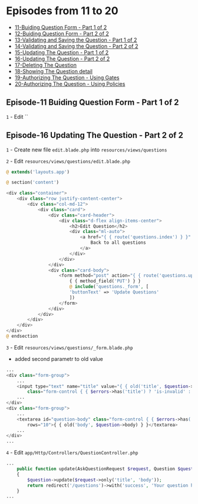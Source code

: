 # Episodes from 11 to 20

- [11-Buiding Question Form - Part 1 of 2](#section-1)
- [12-Buiding Question Form - Part 2 of 2](#section-2)
- [13-Validating and Saving the Question - Part 1 of 2](#section-3)
- [14-Validating and Saving the Question - Part 2 of 2](#section-4)
- [15-Updating The Question - Part 1 of 2](#section-5)
- [16-Updating The Question - Part 2 of 2](#section-6)
- [17-Deleting The Question](#section-7)
- [18-Showing The Question detail](#section-8)
- [19-Authorizing The Question - Using Gates](#section-9)
- [20-Authorizing The Question - Using Policies](#section-10)

<a name="section-1"></a>

## Episode-11 Buiding Question Form - Part 1 of 2

`1` - Edit ``



<a name="section-6"></a>

## Episode-16 Updating The Question - Part 2 of 2

`1` - Create new file `edit.blade.php` into `resources/views/questions`

`2` - Edit `resources/views/questions/edit.blade.php`

```php
@ extends('layouts.app')

@ section('content')

<div class="container">
    <div class="row justify-content-center">
        <div class="col-md-12">
            <div class="card">
                <div class="card-header">
                    <div class="d-flex align-items-center">
                        <h2>Edit Question</h2>
                        <div class="ml-auto">
                            <a href="{ { route('questions.index') } }" class="btn btn-outline-secondary">
                                Back to all questions
                            </a>
                        </div>
                    </div>
                </div>
                <div class="card-body">
                    <form method="post" action="{ { route('questions.update', $question->id) } }">
                        { { method_field('PUT') } }
                        @ include('questions._form', [
                        'buttonText' => 'Update Questions'
                        ])
                    </form>
                </div>
            </div>
        </div>
    </div>
</div>
@ endsection
```

`3` - Edit `resources/views/questions/_form.blade.php`

- added second parametr to old value

```php
...
<div class="form-group">
    ...
    <input type="text" name="title" value="{ { old('title', $question->title) } }" id="question-title"
        class="form-control { { $errors->has('title') ? 'is-invalid' : '' } }">
    ...
</div>
<div class="form-group">
    ...
    <textarea id="question-body" class="form-control { { $errors->has('body') ? 'is-invalid' : '' } }" name="body"
        rows="10">{ { old('body', $question->body) } }</textarea>
    ...
</div>
...
```

`4` - Edit `app/Http/Controllers/QuestionController.php`

```php
...
    public function update(AskQuestionRequest $request, Question $question)
    {
        $question->update($request->only('title', 'body'));
        return redirect('/questions')->with('success', 'Your question has been updated.');
    }
...
```
